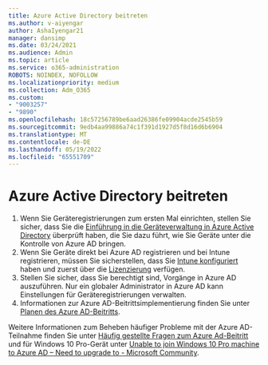 ```yaml
---
title: Azure Active Directory beitreten
ms.author: v-aiyengar
author: AshaIyengar21
manager: dansimp
ms.date: 03/24/2021
ms.audience: Admin
ms.topic: article
ms.service: o365-administration
ROBOTS: NOINDEX, NOFOLLOW
ms.localizationpriority: medium
ms.collection: Adm_O365
ms.custom:
- "9003257"
- "9890"
ms.openlocfilehash: 18c57256789be6aad26386fe09904acde2545b59
ms.sourcegitcommit: 9edb4aa99886a74c1f391d1927d5f8d16d6b6904
ms.translationtype: MT
ms.contentlocale: de-DE
ms.lasthandoff: 05/19/2022
ms.locfileid: "65551709"
---
```

# <a name="azure-active-directory-join"></a>Azure Active Directory beitreten

1. Wenn Sie Geräteregistrierungen zum ersten Mal einrichten, stellen Sie sicher, dass Sie die [Einführung in die Geräteverwaltung in Azure Active Directory](https://docs.microsoft.com/azure/active-directory/devices/overview) überprüft haben, die Sie dazu führt, wie Sie Geräte unter die Kontrolle von Azure AD bringen. 
1. Wenn Sie Geräte direkt bei Azure AD registrieren und bei Intune registrieren, müssen Sie sicherstellen, dass Sie [Intune konfiguriert](https://docs.microsoft.com/mem/intune/enrollment/device-enrollment) haben und zuerst über die [Lizenzierung](https://docs.microsoft.com/mem/intune/fundamentals/licenses-assign) verfügen.
1. Stellen Sie sicher, dass Sie berechtigt sind, Vorgänge in Azure AD auszuführen. Nur ein globaler Administrator in Azure AD kann Einstellungen für Geräteregistrierungen verwalten.
1. Informationen zur Azure AD-Beitrittsimplementierung finden Sie unter [Planen des Azure AD-Beitritts](https://docs.microsoft.com/azure/active-directory/devices/azureadjoin-plan).

Weitere Informationen zum Beheben häufiger Probleme mit der Azure AD-Teilnahme finden Sie unter [Häufig gestellte Fragen zum Azure Ad-Beitritt](https://docs.microsoft.com/azure/active-directory/devices/faq) und für Windows 10 Pro-Gerät unter [Unable to join Windows 10 Pro machine to Azure AD – Need to upgrade to - Microsoft Community](https://social.msdn.microsoft.com/Forums/en-US/374e664c-7186-4181-8b5b-f5416141e85b/unable-to-join-a-new-windows-10-machine-to-azure-ad).

